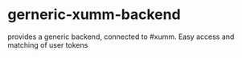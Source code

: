# gerneric-xumm-backend
provides a generic backend, connected to #xumm. Easy access and matching of user tokens
